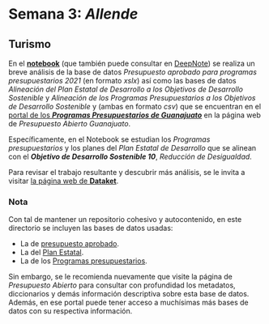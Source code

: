 # Semana 3: _Allende_
## Turismo
En el [__notebook__](RallyDatos_Semana_3.ipynb) (que también puede consultar en [DeepNote](https://deepnote.com/project/RallyDatosSemana2-Duplicate-fnFhD_7AT9O3faVj4kZ97w/%2Fnotebook.ipynb))
 se realiza un breve análisis de la base de datos _Presupuesto aprobado para programas presupuestarios 2021_ (en formato _xslx_) así como las bases de datos
 _Alineación del Plan Estatal de Desarrollo a los Objetivos de Desarrollo Sostenible_ y _Alineación de los Programas Presupuestarios a los Objetivos de Desarrollo
 Sostenible_ y  (ambas en formato _csv_)
que se encuentran en el [portal de los ___Programas Presupuestarios de Guanajuato___](https://presupuestoabierto.guanajuato.gob.mx/#/programaspresupuestariosGto) en la
página web de _Presupuesto Abierto Guanajuato_.

Específicamente, en el Notebook se estudian los _Programas presupuestarios_ y los planes del _Plan Estatal de Desarrollo_ que se alinean con el ___Objetivo de Desarrollo Sostenible 10___, _Reducción de Desigualdad_.

Para revisar el trabajo resultante y descubrir más análisis, se le invita a visitar
[la página web de __Dataket__](https://dusty-sunstone-de5.notion.site/Dataket-Rally-de-datos-Guanajuato-ebdbfa97edd34b6dae1ffd3c5b8d121a).

### Nota
Con tal de mantener un repositorio cohesivo y autocontenido, en este directorio se incluyen las bases de datos usadas:
- La de [presupuesto aprobado](pps-a-2021.xlsx).
- La del [Plan Estatal](alineacion_ped_ods.csv).
- La de los [Programas presupuestarios](alineacion_pp_ods.csv).

Sin embargo, se le recomienda nuevamente que visite la página de _Presupuesto Abierto_ para consultar con profundidad los metadatos, diccionarios y demás información descriptiva sobre esta base de datos. Además, en ese portal puede tener acceso a muchísimas más bases de datos con su respectiva información.
